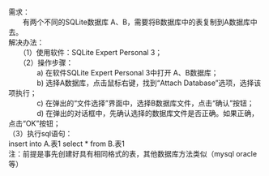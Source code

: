 需求：<br/>
　　有两个不同的SQLite数据库 A、B，需要将B数据库中的表复制到A数据库中去。<br/>
解决办法：<br/>
　　（1）使用软件：SQLite Expert Personal 3；<br/>
　　（2）操作步骤：<br/>
　　　　a) 在软件SQLite Expert Personal 3中打开 A、B数据库；<br/>
　　　　b) 选择A数据库，点击鼠标右键，找到“Attach Database”选项，选择该项执行；<br/>
　　　　c) 在弹出的“文件选择”界面中，选择B数据库文件，点击“确认”按钮；<br/>
　　　　d) 在弹出的对话框中，先确认选择的数据库文件是否正确。如果正确，点击“OK”按钮；<br/>
     （3）执行sql语句：<br/>
        insert into A.表1 select * from B.表1<br/>
注：前提是事先创建好具有相同格式的表，其他数据库方法类似（mysql oracle等）<br/>